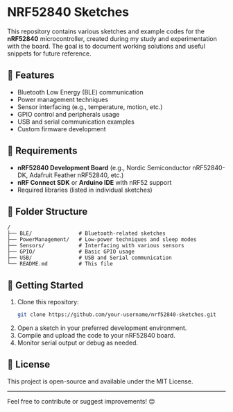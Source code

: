 # NRF52840 Sketches

This repository contains various sketches and example codes for the **nRF52840** microcontroller, created during my study and experimentation with the board. The goal is to document working solutions and useful snippets for future reference.

## 📌 Features
- Bluetooth Low Energy (BLE) communication
- Power management techniques
- Sensor interfacing (e.g., temperature, motion, etc.)
- GPIO control and peripherals usage
- USB and serial communication examples
- Custom firmware development

## 🔧 Requirements
- **nRF52840 Development Board** (e.g., Nordic Semiconductor nRF52840-DK, Adafruit Feather nRF52840, etc.)
- **nRF Connect SDK** or **Arduino IDE** with nRF52 support
- Required libraries (listed in individual sketches)

## 📂 Folder Structure
```
/
├── BLE/               # Bluetooth-related sketches
├── PowerManagement/   # Low-power techniques and sleep modes
├── Sensors/           # Interfacing with various sensors
├── GPIO/              # Basic GPIO usage
├── USB/               # USB and Serial communication
└── README.md          # This file
```

## 🚀 Getting Started
1. Clone this repository:
   ```sh
   git clone https://github.com/your-username/nrf52840-sketches.git
   ```
2. Open a sketch in your preferred development environment.
3. Compile and upload the code to your nRF52840 board.
4. Monitor serial output or debug as needed.

## 📜 License
This project is open-source and available under the MIT License.

---
Feel free to contribute or suggest improvements! 😊

